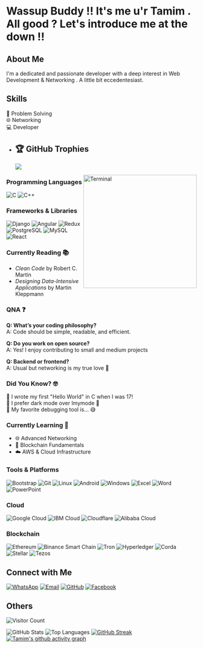 # Wassup Buddy !! It's me u'r Tamim . All good ? Let's introduce me at the down !!

## About Me
I'm a dedicated and passionate developer with a deep interest in Web Development & Networking . A little bit eccedentesiast.

## Skills                                                                                                                          
  🧠 Problem Solving  
  🌐 Networking  
  💻 Developer 

- ## 🏆 GitHub Trophies
   ![](https://github-profile-trophy.vercel.app/?username=Tamim-29&theme=monokai&no-frame=false&no-bg=false&margin-w=4)

  <img align="right" alt="Terminal" width="300" src="https://media.giphy.com/media/qgQUggAC3Pfv687qPC/giphy.gif">

### Programming Languages
<p align="left">
<img alt="C" src= "https://img.shields.io/badge/C-A8B9CC?style=for-the-badge&logo=c&logoColor=white" />
<img alt="C++" src= "https://img.shields.io/badge/C++-00599C?style=for-the-badge&logo=cplusplus&logoColor=white" /)
<img alt="C%" src= "https://img.shields.io/badge/C%23-239120?style=for-the-badge&logo=csharp&logoColor=white" /)
<img alt="Java" src= "https://img.shields.io/badge/Java-007396?style=for-the-badge&logo=java&logoColor=white" /)
<img alt="Python" src= "https://img.shields.io/badge/Python-3776AB?style=for-the-badge&logo=python&logoColor=white" /)
<img alt="JavaScript" src="JavaScript](https://img.shields.io/badge/JavaScript-F7DF1E?style=for-the-badge&logo=javascript&logoColor=black" /)
<img alt="Typescript" src="TypeScript](https://img.shields.io/badge/TypeScript-3178C6?style=for-the-badge&logo=typescript&logoColor=white" /)
<img alt="PHP" src="PHP](https://img.shields.io/badge/PHP-777BB4?style=for-the-badge&logo=php&logoColor=white" /)
<img alt="HTML" src="HTML](https://img.shields.io/badge/HTML-E34F26?style=for-the-badge&logo=html&logoColor=white" /)
<img alt="CSS" src="CSS](https://img.shields.io/badge/CSS-1572B6?style=for-the-badge&logo=css&logoColor=white" /)
</p>

### Frameworks & Libraries
<p align="left">
<img alt="Django" src="https://img.shields.io/badge/Django-092E20?style=for-the-badge&logo=django&logoColor=white" />  
<img alt="Angular" src="https://img.shields.io/badge/Angular-DD0031?style=for-the-badge&logo=angular&logoColor=white" />
<img alt="Redux" src="https://img.shields.io/badge/Redux-764ABC?style=for-the-badge&logo=redux&logoColor=white" />
<img alt="PostgreSQL" src="https://img.shields.io/badge/PostgreSQL-4169E1?style=for-the-badge&logo=postgresql&logoColor=white" />
<img alt="MySQL" src="https://img.shields.io/badge/MySQL-4479A1?style=for-the-badge&logo=mysql&logoColor=white" />
<img alt="React" src="https://img.shields.io/badge/React-61DAFB?style=for-the-badge&logo=react&logoColor=black" />


### Currently Reading 📚 
  - *Clean Code* by Robert C. Martin
  - *Designing Data-Intensive Applications* by Martin Kleppmann

### QNA ❓
**Q: What’s your coding philosophy?**  
  A: Code should be simple, readable, and efficient.
  
**Q: Do you work on open source?**  
  A: Yes! I enjoy contributing to small and medium projects
  
**Q: Backend or frontend?**  
  A: Usual but networking is my true love 💙

### Did You Know? 🤓
  🔹 I wrote my first "Hello World" in C when I was 17!  
  🔹 I prefer dark mode over lmymode 🌙  
  🔹 My favorite debugging tool is... 😅  

### Currently Learning 🧠
  - 🌐 Advanced Networking
  - 🧱 Blockchain Fundamentals
  - ☁️ AWS & Cloud Infrastructure

### Tools & Platforms
<p align="left">
<img alt="Bootstrap" src="https://img.shields.io/badge/Bootstrap-7952B3?style=for-the-badge&logo=bootstrap&logoColor=white" />
<img alt="Git" src="https://img.shields.io/badge/Git-F05032?style=for-the-badge&logo=git&logoColor=white" /> 
<img alt="Linux" src="https://img.shields.io/badge/Linux-FCC624?style=for-the-badge&logo=linux&logoColor=black" />
<img alt="Android" src="https://img.shields.io/badge/Android-3DDC84?style=for-the-badge&logo=android&logoColor=white" />
<img alt="Windows" src="https://img.shields.io/badge/Windows-0078D6?style=for-the-badge&logo=windows&logoColor=white" />
<img alt="Excel" src="https://img.shields.io/badge/Excel-217346?style=for-the-badge&logo=microsoft-excel&logoColor=white" />
<img alt="Word" src="https://img.shields.io/badge/Word-2B579A?style=for-the-badge&logo=microsoftword&logoColor=white" />
<img alt="PowerPoint" src="https://img.shields.io/badge/PowerPoint-B7472A?style=for-the-badge&logo=microsoftpowerpoint&logoColor=white" />
</p>



### Cloud 
<p align="left">
<img alt="Google Cloud" src="https://img.shields.io/badge/Google_Cloud-4285F4?style=for-the-badge&logo=google-cloud&logoColor=white" />
<img alt="IBM Cloud" src="https://img.shields.io/badge/IBM_Cloud-1261FE?style=for-the-badge&logo=ibmcloud&logoColor=white" />
<img alt="Cloudflare" src="https://img.shields.io/badge/Cloudflare-F38020?style=for-the-badge&logo=cloudflare&logoColor=white" />
<img alt="Alibaba Cloud" src="https://img.shields.io/badge/Alibaba_Cloud-FF6A00?style=for-the-badge&logo=alibabacloud&logoColor=white" />
</p>

### Blockchain
<p align="left">
<img alt="Ethereum" src="https://img.shields.io/badge/Ethereum-3C3C3D?style=for-the-badge&logo=ethereum&logoColor=white" />
<img alt="Binance Smart Chain" src="https://img.shields.io/badge/Binance_Smart_Chain-F0B90B?style=for-the-badge&logo=binance&logoColor=white" />
<img alt="Tron" src="https://img.shields.io/badge/TRON-EB0029?style=for-the-badge&logo=tron&logoColor=white" />
<img alt="Hyperledger" src="https://img.shields.io/badge/Hyperledger-2F3134?style=for-the-badge&logo=hyperledger&logoColor=white" />
<img alt="Corda" src="https://img.shields.io/badge/Corda-E1251B?style=for-the-badge&logo=r3&logoColor=white" />
<img alt="Stellar" src="https://img.shields.io/badge/Stellar-7D00FF?style=for-the-badge&logo=stellar&logoColor=white" />
<img alt="Tezos" src="https://img.shields.io/badge/Tezos-2C7DF7?style=for-the-badge&logo=tezos&logoColor=white" />


## Connect with Me
[![WhatsApp](https://img.shields.io/badge/WhatsApp-%2B8801993396690-brightgreen)](https://wa.me/8801993396690)
[![Email](https://img.shields.io/badge/Email-tamimr795@gmail.com-blue)](mailto:tamimr795@gmail.com)
[![GitHub](https://img.shields.io/badge/-GitHub-181717?logo=github&logoColor=white&style=flat)](https://github.com/Tamim-29)
[![Facebook](https://img.shields.io/badge/Facebook-1877F2?logo=facebook&logoColor=white)](https://www.facebook.com/tamim.rahman29?mibextid=ZbWKwL)

## Others 
![Visitor Count](https://komarev.com/ghpvc/?username=Tamim-29&color=brightgreen)

![GitHub Stats](https://github-readme-stats.vercel.app/api?username=Tamim-29&show_icons=true&theme=radical)
![Top Languages](https://github-readme-stats.vercel.app/api/top-langs/?username=Tamim-29&layout=compact&theme=radical)
[![GitHub Streak](https://streak-stats.demolab.com/?user=Tamim-29&theme=tokyonight)](https://git.io/streak-stats)
[![Tamim's github activity graph](https://github-readme-activity-graph.vercel.app/graph?username=Tamim-29&bg_color=100f0f&color=4c5e9e&line=4c569e&point=403e41&area=true&hide_border=true)](https://github.com/ashutosh00710/github-readme-activity-graph)
